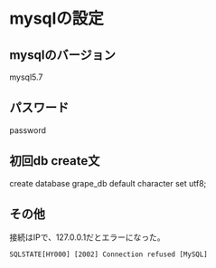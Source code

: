 # mysqlの設定
## mysqlのバージョン
mysql5.7

## パスワード
password

## 初回db create文
create database grape_db default character set utf8;

## その他
接続はIPで、127.0.0.1だとエラーになった。

```
SQLSTATE[HY000] [2002] Connection refused [MySQL]
```
